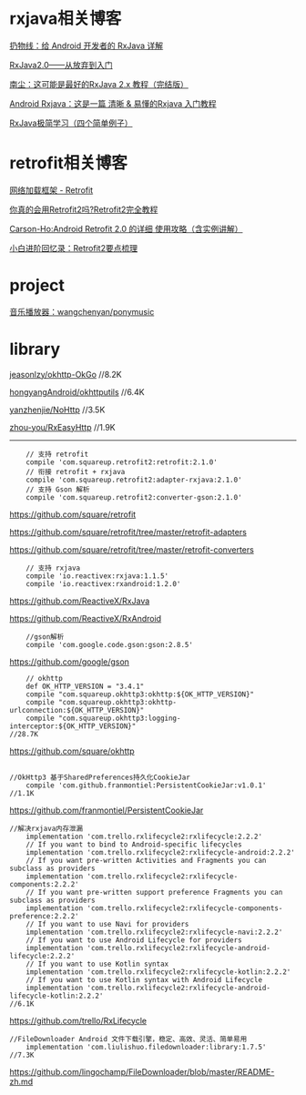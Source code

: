 



# rxjava相关博客

[扔物线：给 Android 开发者的 RxJava 详解](https://gank.io/post/560e15be2dca930e00da1083)

[RxJava2.0——从放弃到入门](https://www.jianshu.com/p/cd3557b1a474)

[南尘：这可能是最好的RxJava 2.x 教程（完结版）](https://www.jianshu.com/p/0cd258eecf60)

[Android Rxjava：这是一篇 清晰 & 易懂的Rxjava 入门教程](https://blog.csdn.net/u013651026/article/details/79367606)

[RxJava极简学习（四个简单例子）](https://www.jianshu.com/p/387e4af55031)

# retrofit相关博客

[网络加载框架 - Retrofit](https://www.jianshu.com/p/0fda3132cf98)

[你真的会用Retrofit2吗?Retrofit2完全教程](https://www.jianshu.com/p/308f3c54abdd)

[Carson-Ho:Android Retrofit 2.0 的详细 使用攻略（含实例讲解）](https://www.jianshu.com/p/a3e162261ab6)

[小白进阶回忆录：Retrofit2要点梳理](https://www.jianshu.com/p/dd2804030b89)

# project

[音乐播放器：wangchenyan/ponymusic](https://github.com/wangchenyan/ponymusic)


# library

[jeasonlzy/okhttp-OkGo](https://github.com/jeasonlzy/okhttp-OkGo)   //8.2K

[hongyangAndroid/okhttputils](https://github.com/hongyangAndroid/okhttputils)   //6.4K

[yanzhenjie/NoHttp](https://github.com/yanzhenjie/NoHttp)   //3.5K

[zhou-you/RxEasyHttp](https://github.com/zhou-you/RxEasyHttp)   //1.9K


--------------------

```
    // 支持 retrofit
    compile 'com.squareup.retrofit2:retrofit:2.1.0'
    // 衔接 retrofit + rxjava
    compile 'com.squareup.retrofit2:adapter-rxjava:2.1.0'
    // 支持 Gson 解析
    compile 'com.squareup.retrofit2:converter-gson:2.1.0'

```
https://github.com/square/retrofit

https://github.com/square/retrofit/tree/master/retrofit-adapters

https://github.com/square/retrofit/tree/master/retrofit-converters

```
    // 支持 rxjava
    compile 'io.reactivex:rxjava:1.1.5'
    compile 'io.reactivex:rxandroid:1.2.0'
```
https://github.com/ReactiveX/RxJava

https://github.com/ReactiveX/RxAndroid

```
    //gson解析
    compile 'com.google.code.gson:gson:2.8.5'
```
https://github.com/google/gson

```
    // okhttp
    def OK_HTTP_VERSION = "3.4.1"
    compile "com.squareup.okhttp3:okhttp:${OK_HTTP_VERSION}"
    compile "com.squareup.okhttp3:okhttp-urlconnection:${OK_HTTP_VERSION}"
    compile "com.squareup.okhttp3:logging-interceptor:${OK_HTTP_VERSION}"
//28.7K
```
https://github.com/square/okhttp

```

//OkHttp3 基于SharedPreferences持久化CookieJar
    compile 'com.github.franmontiel:PersistentCookieJar:v1.0.1'
//1.1K
```
https://github.com/franmontiel/PersistentCookieJar

```
//解决rxjava内存泄漏
    implementation 'com.trello.rxlifecycle2:rxlifecycle:2.2.2'
    // If you want to bind to Android-specific lifecycles
    implementation 'com.trello.rxlifecycle2:rxlifecycle-android:2.2.2'
    // If you want pre-written Activities and Fragments you can subclass as providers
    implementation 'com.trello.rxlifecycle2:rxlifecycle-components:2.2.2'
    // If you want pre-written support preference Fragments you can subclass as providers
    implementation 'com.trello.rxlifecycle2:rxlifecycle-components-preference:2.2.2'
    // If you want to use Navi for providers
    implementation 'com.trello.rxlifecycle2:rxlifecycle-navi:2.2.2'
    // If you want to use Android Lifecycle for providers
    implementation 'com.trello.rxlifecycle2:rxlifecycle-android-lifecycle:2.2.2'
    // If you want to use Kotlin syntax
    implementation 'com.trello.rxlifecycle2:rxlifecycle-kotlin:2.2.2'
    // If you want to use Kotlin syntax with Android Lifecycle
    implementation 'com.trello.rxlifecycle2:rxlifecycle-android-lifecycle-kotlin:2.2.2'
//6.1K
```
https://github.com/trello/RxLifecycle


```
//FileDownloader Android 文件下载引擎，稳定、高效、灵活、简单易用
	implementation 'com.liulishuo.filedownloader:library:1.7.5'
//7.3K
```
https://github.com/lingochamp/FileDownloader/blob/master/README-zh.md



































